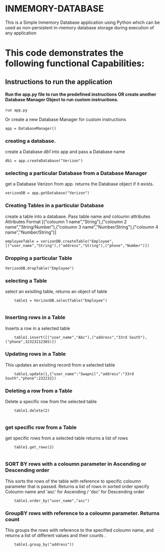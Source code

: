 
# INMEMORY-DATABASE

This is a Simple Inmemory Database application using Python which can be used as non-persistent in-memory database storage during execution of any application

# This code demonstrates the following functional Capabilities:
## Instructions to run the application

#### Run the app.py file to run the predefined instructions OR create another Database Manager Object to run custom instructions.
```
run app.py
```
Or create a new Database Manager for custom instructions
```
app = DatabaseManager()

```
### creating a database.
create a Database *db1* into app and pass a Database name
```
db1 = app.createDatabase("Verizon")
```

### selecting a particular Database from a Database Manager
get a Database Verizon from app. returns the Database object if it exists. 

```
verizonDB = app.getDatabase("Verizon")
```
### Creating Tables in a particular Database
create a table into a database. Pass table name and coloumn attributes 
Attributes Format [("coloumn 1 name","String"),("coloumn 2 name","String/Number"),("coloumn 3 name","Number/String"),("coloumn 4 name","Number/String")]

```
employeeTable = verizonDB.createTable("Employee",[("user_name","String"),("address","String"),("phone","Number")])

```

### Dropping a particular Table
```
VerizonDB.dropTable("Employee")

```

### selecting a Table
select an exisiting table, returns an object of table
```  
    table1 = VerizonDB.selectTable("Employee")
    
```

### Inserting rows in a Table

Inserts a row in a selected table

```
    table1.insert([("user_name","Abc"),("address","33rd South"),("phone",32323212365)])

```

### Updating rows in a Table
This updates an exisiting record from a selected table

```
    table1.update(1,{"user_name":"Swapnil","address":"33rd South","phone":232232})    

```
### Deleting a row from a Table
Delete a specific row from the selected table
```
    table1.delete(2)
    
```
### get specific row from a Table
get specific rows from a selected table returns a list of rows
```
    table1.get_rows(2)
    
```
### SORT BY rows with a coloumn parameter in Ascending or Descending order
This sorts the rows of the table with reference to specific coloumn parameter that is passed. Returns a list of rows in sorted order
specify Coloumn name and 'asc' for Ascending / 'dsc' for Descending order
```
    table1.order_by("user_name","asc")

```
### GroupBY rows with reference to a coloumn parameter. Returns count 

This groups the rows with reference to the specified coloumn name, and returns a list of different values and their counts . 

```
    table1.group_by("address"))

```


